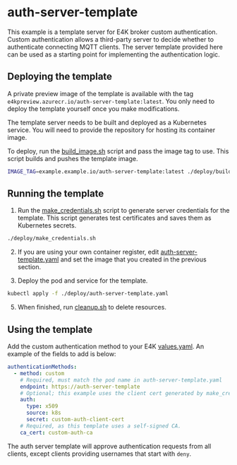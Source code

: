 # auth-server-template

This example is a template server for E4K broker custom authentication. Custom authentication allows a third-party server to decide whether to authenticate connecting MQTT clients. The server template provided here can be used as a starting point for implementing the authentication logic.

## Deploying the template

A private preview image of the template is available with the tag `e4kpreview.azurecr.io/auth-server-template:latest`. You only need to deploy the template yourself once you make modifications.

The template server needs to be built and deployed as a Kubernetes service. You will need to provide the repository for hosting its container image.

To deploy, run the [build_image.sh](deploy/build_image.sh) script and pass the image tag to use. This script builds and pushes the template image.

```sh
IMAGE_TAG=example.example.io/auth-server-template:latest ./deploy/build_image.sh
```

## Running the template

1. Run the [make_credentials.sh](deploy/make_credentials.sh) script to generate server credentials for the template. This script generates test certificates and saves them as Kubernetes secrets.

```sh
./deploy/make_credentials.sh
```

2. If you are using your own container register, edit [auth-server-template.yaml](deploy/auth-server-template.yaml#L10) and set the image that you created in the previous section.

3. Deploy the pod and service for the template.

```sh
kubectl apply -f ./deploy/auth-server-template.yaml
```

5. When finished, run [cleanup.sh](deploy/cleanup.sh) to delete resources.

## Using the template

Add the custom authentication method to your E4K [values.yaml](https://github.com/Azure/E4K/blob/main/charts/E4K/values.yaml#L190). An example of the fields to add is below:

```yaml
authenticationMethods:
  - method: custom
    # Required, must match the pod name in auth-server-template.yaml
    endpoint: https://auth-server-template
    # Optional; this example uses the client cert generated by make_credentials.sh
    auth:
      type: x509
      source: k8s
      secret: custom-auth-client-cert
    # Required, as this template uses a self-signed CA.
    ca_cert: custom-auth-ca
```

The auth server template will approve authentication requests from all clients, except clients providing usernames that start with `deny`.
